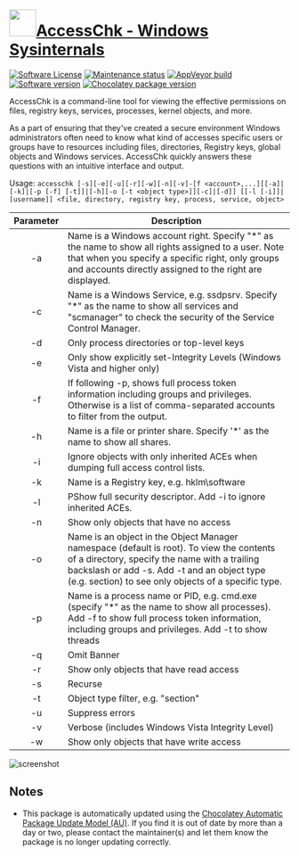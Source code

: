# [<img src="https://cdn.jsdelivr.net/gh/dgalbraith/chocolatey-packages@024a0e31a291ceea63f7af5e63e2679403c5aa8f/icons/sysinternals.png" width="48" height="48" />AccessChk - Windows Sysinternals](https://chocolatey.org/packages/accesschk)

[![Software License](https://img.shields.io/badge/License-Proprietary-grey.svg)](https://docs.microsoft.com/en-us/sysinternals/license-terms)
[![Maintenance status](https://img.shields.io/badge/maintained%3F-yes-green.svg)](https://gitHub.com/dgalbraith/chocolatey-packages/graphs/commit-activity)
[![AppVeyor build](https://img.shields.io/appveyor/ci/dgalbraith/chocolatey-packages)](https://ci.appveyor.com/project/dgalbraith/chocolatey-packages)
[![Software version](https://img.shields.io/badge/Source-v6.14-blue)](https://docs.microsoft.com/sysinternals/downloads/accesschk)
[![Chocolatey package version](https://img.shields.io/chocolatey/v/accesschk?label=Chocolatey)](https://chocolatey.org/packages/accesschk)

AccessChk is a command-line tool for viewing the effective permissions on files, registry keys, services, processes,
kernel objects, and more.

As a part of ensuring that they've created a secure environment Windows administrators often need to know what kind of
accesses specific users or groups have to resources including files, directories, Registry keys, global objects and
Windows services. AccessChk quickly answers these questions with an intuitive interface and output.

Usage: `accesschk [-s][-e][-u][-r][-w][-n][-v]-[f <account>,...][[-a]|[-k]|[-p [-f] [-t]]|[-h][-o [-t <object type>]][-c]|[-d]] [[-l [-i]]|[username]] <file, directory, registry key, process, service, object>`

Parameter | Description
:--------:|------------
-a        | Name is a Windows account right. Specify "*" as the name to show all rights assigned to a user. Note that when you specify a specific right, only groups and accounts directly assigned to the right are displayed.
-c        | Name is a Windows Service, e.g. ssdpsrv. Specify "*" as the name to show all services and "scmanager" to check the security of the Service Control Manager.
-d        | Only process directories or top-level keys
-e        | Only show explicitly set-Integrity Levels (Windows Vista and higher only)
-f        | If following -p, shows full process token information including groups and privileges. Otherwise is a list of comma-separated accounts to filter from the output.
-h        | Name is a file or printer share. Specify '*' as the name to show all shares.
-i        | Ignore objects with only inherited ACEs when dumping full access control lists.
-k        | Name is a Registry key, e.g. hklm\software
-l        | PShow full security descriptor. Add -i to ignore inherited ACEs.
-n        | Show only objects that have no access
-o        | Name is an object in the Object Manager namespace (default is root). To view the contents of a directory, specify the name with a trailing backslash or add -s. Add -t and an object type (e.g. section) to see only objects of a specific type.
-p        | Name is a process name or PID, e.g. cmd.exe (specify "*" as the name to show all processes). Add -f to show full process token information, including groups and privileges. Add -t to show threads
-q        | Omit Banner
-r        | Show only objects that have read access
-s        | Recurse
-t        | Object type filter, e.g. "section"
-u        | Suppress errors
-v        | Verbose (includes Windows Vista Integrity Level)
-w        | Show only objects that have write access

![screenshot](https://cdn.jsdelivr.net/gh/dgalbraith/chocolatey-packages@ab7733d9bd5714cac138fe9e5eec447633fb3d75/automatic/accesschk/screenshot.png)

## Notes

* This package is automatically updated using the [Chocolatey Automatic Package Update Model (AU)](https://github.com/majkinetor/au/blob/master/README.md).
  If you find it is out of date by more than a day or two, please contact the maintainer(s) and let them know the package is no longer updating correctly.
